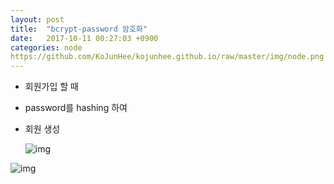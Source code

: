 ```yaml
---
layout: post
title:  "bcrypt-password 암호화"
date:   2017-10-11 00:27:03 +0900
categories: node
https://github.com/KoJunHee/kojunhee.github.io/raw/master/img/node.png
---
```


- 회원가입 할 때

- password를 hashing 하여 

- 회원 생성

	![img](https://github.com/KoJunHee/kojunhee.github.io/raw/master/img/23.png)

![img](https://github.com/KoJunHee/kojunhee.github.io/raw/master/img/24.png)



